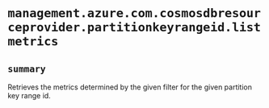 # `management.azure.com.cosmosdbresourceprovider.partitionkeyrangeid.listmetrics`

## `summary`
Retrieves the metrics determined by the given filter for the given partition key range id.


